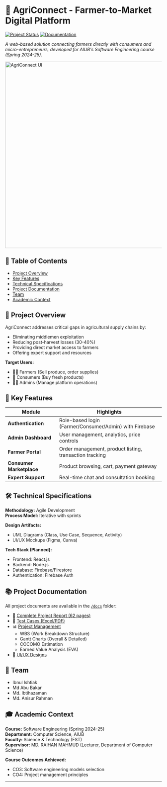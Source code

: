 # 🌱 AgriConnect - Farmer-to-Market Digital Platform

[![Project Status](https://img.shields.io/badge/Status-Completed-brightgreen)]()
[![Documentation](https://img.shields.io/badge/Docs-62%20Pages-blueviolet)](docs/Mid_Final_Report_Section-H_Group-01.pdf)

*A web-based solution connecting farmers directly with consumers and micro-entrepreneurs, developed for AIUB's Software Engineering course (Spring 2024-25).*

<img src="docs/UI_Designs/login_screenshot.png" alt="AgriConnect UI" width="600"/>

## 📌 Table of Contents
- [Project Overview](#-project-overview)
- [Key Features](#-key-features)
- [Technical Specifications](#-technical-specifications)
- [Project Documentation](#-project-documentation)
- [Team](#-team)
- [Academic Context](#-academic-context)

## 🌟 Project Overview
AgriConnect addresses critical gaps in agricultural supply chains by:
- Eliminating middlemen exploitation
- Reducing post-harvest losses (30-40%)
- Providing direct market access to farmers
- Offering expert support and resources

**Target Users:**
- 👨‍🌾 Farmers (Sell produce, order supplies)
- 🛒 Consumers (Buy fresh products)
- 👨‍💼 Admins (Manage platform operations)

## 🚀 Key Features
| Module | Highlights |
|--------|------------|
| **Authentication** | Role-based login (Farmer/Consumer/Admin) with Firebase |
| **Admin Dashboard** | User management, analytics, price controls |
| **Farmer Portal** | Order management, product listing, transaction tracking |
| **Consumer Marketplace** | Product browsing, cart, payment gateway |
| **Expert Support** | Real-time chat and consultation booking |

## 🛠 Technical Specifications
**Methodology:** Agile Development  
**Process Model:** Iterative with sprints  

**Design Artifacts:**
- UML Diagrams (Class, Use Case, Sequence, Activity)
- UI/UX Mockups (Figma, Canva)

**Tech Stack (Planned):**
- Frontend: React.js
- Backend: Node.js
- Database: Firebase/Firestore
- Authentication: Firebase Auth

## 📚 Project Documentation
All project documents are available in the [`/docs`](docs/) folder:
- 📄 [Complete Project Report (62 pages)](docs/Mid_Final_Report_Section-H_Group-01.pdf)
- 🧪 [Test Cases (Excel/PDF)](docs/Test_Cases/)
- 📊 [Project Management](docs/Project_Management/)
  - WBS (Work Breakdown Structure)
  - Gantt Charts (Overall & Detailed)
  - COCOMO Estimation
  - Earned Value Analysis (EVA)
- 🎨 [UI/UX Designs](docs/UI_Designs/)

## 👥 Team
- Ibnul Ishtiak
- Md Abu Bakar
- Md. Ibtihazaman
- Md. Anisur Rahman

## 🎓 Academic Context
**Course:** Software Engineering (Spring 2024-25)  
**Department:** Computer Science, AIUB  
**Faculty:** Science & Technology (FST)  
**Supervisor:** MD. RAIHAN MAHMUD (Lecturer, Department of Computer Science)  

**Course Outcomes Achieved:**
- CO3: Software engineering models selection
- CO4: Project management principles

---
